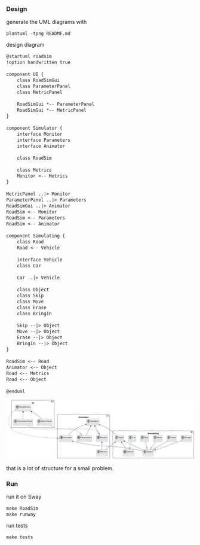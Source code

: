 ### Design

generate the UML diagrams with
```
plantuml -tpng README.md
```

design diagram
```plantuml
@startuml roadsim
!option handwritten true

component UI {
    class RoadSimGui
    class ParameterPanel
    class MetricPanel

    RoadSimGui *-- ParameterPanel
    RoadSimGui *-- MetricPanel
}

component Simulator {
    interface Monitor
    interface Parameters
    interface Animator

    class RoadSim

    class Metrics
    Monitor <-- Metrics
}

MetricPanel ..|> Monitor
ParameterPanel ..|> Parameters
RoadSimGui ..|> Animator
RoadSim <-- Monitor
RoadSim <-- Parameters
RoadSim <-- Animator

component Simulating {
    class Road
    Road <-- Vehicle

    interface Vehicle
    class Car

    Car ..|> Vehicle

    class Object
    class Skip
    class Move
    class Erase
    class BringIn

    Skip --|> Object
    Move --|> Object
    Erase --|> Object
    BringIn --|> Object
}

RoadSim <-- Road
Animator <-- Object
Road <-- Metrics
Road <-- Object

@enduml
```
![](roadsim.png)

that is a lot of structure for a small problem.


### Run

run it on Sway
```
make RoadSim
make runway
```

run tests
```
make tests
```
